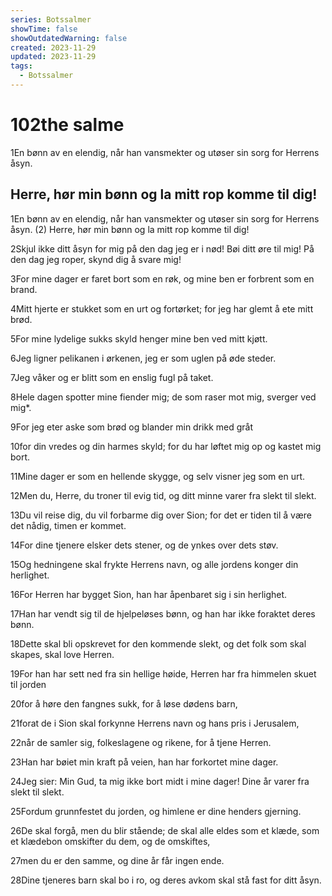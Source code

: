```yaml
---
series: Botssalmer
showTime: false
showOutdatedWarning: false
created: 2023-11-29
updated: 2023-11-29
tags:
  - Botssalmer
---
```


# 102the salme
1En bønn av en elendig, når han vansmekter og utøser sin sorg for Herrens åsyn. 

## Herre, hør min bønn og la mitt rop komme til dig!
1En bønn av en elendig, når han vansmekter og utøser sin sorg for Herrens åsyn. (2) Herre, hør min bønn og la mitt rop komme til dig!

2Skjul ikke ditt åsyn for mig på den dag jeg er i nød! Bøi ditt øre til mig! På den dag jeg roper, skynd dig å svare mig!

3For mine dager er faret bort som en røk, og mine ben er forbrent som en brand.

4Mitt hjerte er stukket som en urt og fortørket; for jeg har glemt å ete mitt brød.

5For mine lydelige sukks skyld henger mine ben ved mitt kjøtt.

6Jeg ligner pelikanen i ørkenen, jeg er som uglen på øde steder.

7Jeg våker og er blitt som en enslig fugl på taket.

8Hele dagen spotter mine fiender mig; de som raser mot mig, sverger ved mig*.

9For jeg eter aske som brød og blander min drikk med gråt

10for din vredes og din harmes skyld; for du har løftet mig op og kastet mig bort.

11Mine dager er som en hellende skygge, og selv visner jeg som en urt.

12Men du, Herre, du troner til evig tid, og ditt minne varer fra slekt til slekt.

13Du vil reise dig, du vil forbarme dig over Sion; for det er tiden til å være det nådig, timen er kommet.

14For dine tjenere elsker dets stener, og de ynkes over dets støv.

15Og hedningene skal frykte Herrens navn, og alle jordens konger din herlighet.

16For Herren har bygget Sion, han har åpenbaret sig i sin herlighet.

17Han har vendt sig til de hjelpeløses bønn, og han har ikke foraktet deres bønn.

18Dette skal bli opskrevet for den kommende slekt, og det folk som skal skapes, skal love Herren.

19For han har sett ned fra sin hellige høide, Herren har fra himmelen skuet til jorden

20for å høre den fangnes sukk, for å løse dødens barn,

21forat de i Sion skal forkynne Herrens navn og hans pris i Jerusalem,

22når de samler sig, folkeslagene og rikene, for å tjene Herren.

23Han har bøiet min kraft på veien, han har forkortet mine dager.

24Jeg sier: Min Gud, ta mig ikke bort midt i mine dager! Dine år varer fra slekt til slekt.

25Fordum grunnfestet du jorden, og himlene er dine henders gjerning.

26De skal forgå, men du blir stående; de skal alle eldes som et klæde, som et klædebon omskifter du dem, og de omskiftes,

27men du er den samme, og dine år får ingen ende.

28Dine tjeneres barn skal bo i ro, og deres avkom skal stå fast for ditt åsyn.
